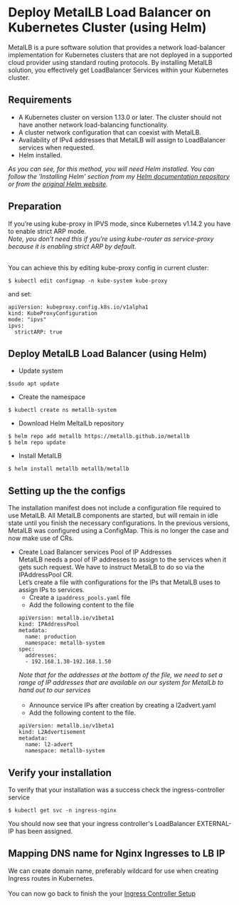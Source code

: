 # Deploy MetalLB Load Balancer on Kubernetes Cluster (using Helm)

MetalLB is a pure software solution that provides a network load-balancer implementation for Kubernetes clusters that are not deployed in a supported cloud provider using standard routing protocols. By installing MetalLB solution, you effectively get LoadBalancer Services within your Kubernetes cluster.

## Requirements
* A Kubernetes cluster on version 1.13.0 or later. The cluster should not have another network load-balancing functionality.
* A cluster network configuration that can coexist with MetalLB.
* Availability of IPv4 addresses that MetalLB will assign to LoadBalancer services when requested.
* Helm installed.

*As you can see, for this method, you will need Helm installed. You can follow the 'Installing Helm' section from my [Helm documentation repository](https://github.com/hereishd/k8s_Tutorials/tree/main/Helm) or from the [original Helm website](https://helm.sh/docs/intro/install/).*

## Preparation
If you’re using kube-proxy in IPVS mode, since Kubernetes v1.14.2 you have to enable strict ARP mode.<br/>
*Note, you don’t need this if you’re using kube-router as service-proxy because it is enabling strict ARP by default.*<br/><br/>

You can achieve this by editing kube-proxy config in current cluster:
```
$ kubectl edit configmap -n kube-system kube-proxy
```
and set:
```
apiVersion: kubeproxy.config.k8s.io/v1alpha1
kind: KubeProxyConfiguration
mode: "ipvs"
ipvs:
  strictARP: true
```
## Deploy MetalLB Load Balancer (using Helm)
* Update system
```
$sudo apt update
```
* Create the namespace
```
$ kubectl create ns metallb-system
```
* Download Helm MeltalLb repository
```
$ helm repo add metallb https://metallb.github.io/metallb
$ helm repo update
```
* Install MetalLB 
```
$ helm install metallb metallb/metallb
```
## Setting up the the configs
The installation manifest does not include a configuration file required to use MetalLB. All MetalLB components are started, but will remain in idle state until you finish the necessary configurations. In the previous versions, MetalLB was configured using a ConfigMap. This is no longer the case and now make use of CRs.
* Create Load Balancer services Pool of IP Addresses<br/>
MetalLB needs a pool of IP addresses to assign to the services when it gets such request. We have to instruct MetalLB to do so via the IPAddressPool CR.<br/>
Let’s create a file with configurations for the IPs that MetalLB uses to assign IPs to services.<br/>
  * Create a ```ipaddress_pools.yaml``` file
  * Add the following content to the file
  ```
  apiVersion: metallb.io/v1beta1
  kind: IPAddressPool
  metadata:
    name: production
    namespace: metallb-system
  spec:
    addresses:
    - 192.168.1.30-192.168.1.50
  ```
  *Note that for the addresses at the bottom of the file, we need to set a range of IP addresses that are available on our system for MetalLb to hand out to our services*<br/><br/>
  * Announce service IPs after creation by creating a l2advert.yaml 
  * Add the following content to the file.
  ```
  apiVersion: metallb.io/v1beta1
  kind: L2Advertisement
  metadata:
    name: l2-advert
    namespace: metallb-system
  ```
## Verify your installation
To verify that your installation was a success check the ingress-controller service
```
$ kubectl get svc -n ingress-nginx
```
You should now see that your ingress controller's LoadBalancer EXTERNAL-IP has been assigned.

## Mapping DNS name for Nginx Ingresses to LB IP
We can create domain name, preferably wildcard for use when creating Ingress routes in Kubernetes.
<br/><br/>
You can now go back to finish the your [Ingress Controller Setup](https://github.com/hereishd/K8S-From-Scratch/tree/main/Nginx-Ingress-Controller)